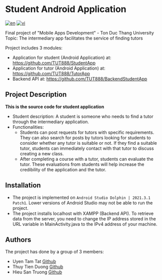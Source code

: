# Student Android Application
[![en](https://img.shields.io/badge/lang-en-blue.svg)](https://github.com/TUT888/StudentApp/blob/master/README.md)
[![vi](https://img.shields.io/badge/lang-vi-red.svg)](https://github.com/TUT888/StudentApp/blob/master/README.vi.md)

Final project of "Mobile Apps Development" - Ton Duc Thang University <br>
Topic: The intermediary app facilitates the service of finding tutors <br>

Project includes 3 modules: <br>
- Application for student (Android Application) at: https://github.com/TUT888/StudentApp
- Application for tutor (Android Application) at: https://github.com/TUT888/TutorApp
- Backend API at: https://github.com/TUT888/BackendStudentApp

## Project Description
**This is the source code for student application** <br>
- Student description: A student is someone who needs to find a tutor through the intermediary application.
- Functionalities:
  - Students can post requests for tutors with specific requirements. They can also search for posts by tutors looking for students to consider whether any tutor is suitable or not. If they find a suitable tutor, students can immediately contact with that tutor to discuss creating a new class.
  - After completing a course with a tutor, students can evaluate the tutor. These evaluations from students will help increase the credibility of the application and the tutor.

## Installation
- The project is implemented on `Android Studio Dolphin | 2021.3.1 Patch1`. Lower versions of Android Studio may not be able to run the project.
- The project installs localhost with XAMPP (Backend API). To retrieve data from the server, you need to change the IP address stored in the URL variable in MainActivity.java to the IPv4 address of your machine.

## Authors
The project has done by a group of 3 members:
- Uyen Tam Tat [Github](https://github.com/TUT888)
- Thuy Tien Duong [Github](https://github.com/tienduong-21)
- Hieu San Truong [Github](https://github.com/hs0512)
